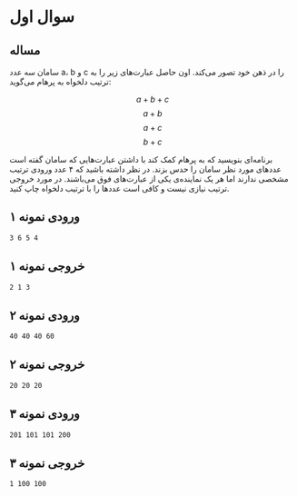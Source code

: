# سوال اول
## مساله
سامان سه عدد a، b و c را در ذهن خود تصور می‌کند. اون حاصل عبارت‌های زیر را به ترتیب دلخواه به پرهام می‌گوید:

$$
a + b + c
$$
$$
a + b
$$
$$
a + c
$$
$$
b + c
$$

برنامه‌ای بنویسید که به پرهام کمک کند با داشتن عبارت‌هایی که سامان گفته است عددهای مورد نظر سامان را حدس بزند. در نظر داشته باشید که ۴ عدد ورودی ترتیب مشخصی ندارند اما هر یک نماینده‌ی یکی از عبارت‌های فوق می‌باشند. در مورد خروجی ترتیب نیازی نیست و کافی است عددها را با ترتیب دلخواه چاپ کنید.

## ورودی نمونه ۱

```sh
3 6 5 4
```

## خروجی نمونه ۱

```sh
2 1 3
```

## ورودی نمونه ۲

```sh
40 40 40 60
```

## خروجی نمونه ۲

```sh
20 20 20
```

## ورودی نمونه ۳

```sh
201 101 101 200
```

## خروجی نمونه ۳

```sh
1 100 100
```


